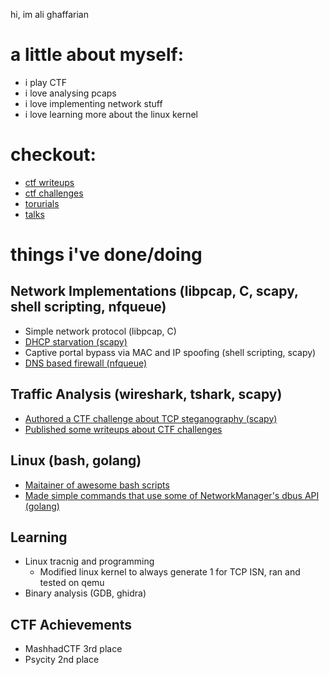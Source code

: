 hi, im ali ghaffarian

# a little about myself:
- i play CTF
- i love analysing pcaps
- i love implementing network stuff
- i love learning more about the linux kernel

# checkout:
- [ctf writeups](https://github.com/AliGhaffarian/my_writeups/blob/main/ctf/links-to-my-ctf-writeups)
- [ctf challenges](https://github.com/AliGhaffarian/my_ctf_challs)
- [torurials](https://github.com/AliGhaffarian/my_writeups/blob/main/other_docs)
- [talks](https://github.com/AliGhaffarian/talks)

# things i've done/doing
## Network Implementations (libpcap, C, scapy, shell scripting, nfqueue)
 - Simple network protocol (libpcap, C)
 - [DHCP starvation (scapy)](https://github.com/AliGhaffarian/dhcp-starvation-using-scapy)
- Captive portal bypass via MAC and IP spoofing (shell scripting, scapy)
- [DNS based firewall (nfqueue)](https://github.com/AliGhaffarian/dns-firewall)

## Traffic Analysis (wireshark, tshark, scapy)
- [Authored a CTF challenge about TCP steganography (scapy)](https://github.com/FlagMotori/Nowruz1404/tree/main/forensics/reject_this)
- [Published some writeups about CTF challenges](https://github.com/AliGhaffarian/my_writeups)

## Linux (bash, golang)
- [Maitainer of awesome bash scripts](https://github.com/sepsoh/awesome-bash-scripts)
- [Made simple commands that use some of NetworkManager's dbus API (golang)](https://github.com/sepsoh/awesome-bash-scripts)

## Learning 
- Linux tracnig and programming
	- Modified linux kernel to always generate 1 for TCP ISN, ran and tested on qemu	
 - Binary analysis (GDB, ghidra)

## CTF Achievements
- MashhadCTF 3rd place
- Psycity 2nd place
                            

